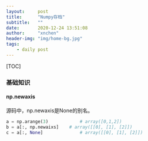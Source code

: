 ```yaml
---
layout:     post
title:      "Numpy存档"
subtitle:   ""
date:       2020-12-24 13:51:08
author:     "xnchen"
header-img: "img/home-bg.jpg"
tags:
    - daily post
---
```


[TOC]

### 基础知识

#### np.newaxis

源码中，np.newaxis是None的别名。

```python
a = np.arange(3) 			# array([0,1,2])
b = a[:, np.newaixs] 	# array([[0], [1], [2]])
c = a[:, None] 				# array([[0], [1], [2]])
```

